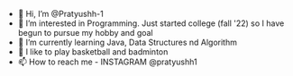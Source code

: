 - 👋 Hi, I’m @Pratyushh-1
- 👀 I’m interested in Programming. Just started college (fall '22) so I have begun to pursue my hobby and goal
- 🌱 I’m currently learning Java, Data Structures nd Algorithm
- 💞️ I like to play basketball and badminton
- 📫 How to reach me - INSTAGRAM @pratyushh1
